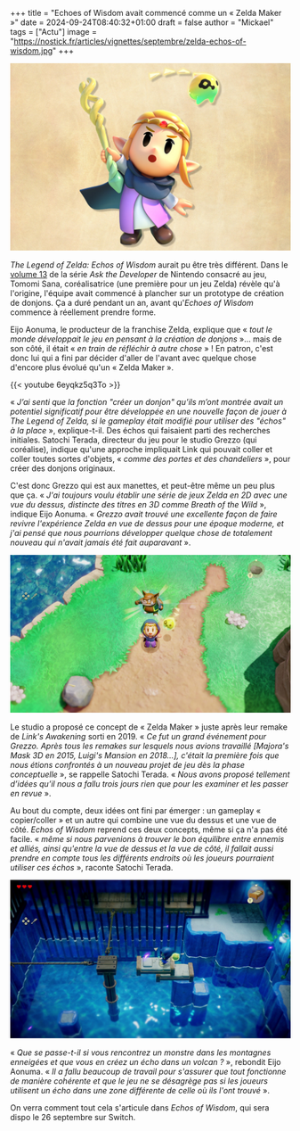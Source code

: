 +++
title = "Echoes of Wisdom avait commencé comme un « Zelda Maker »"
date = 2024-09-24T08:40:32+01:00
draft = false
author = "Mickael"
tags = ["Actu"]
image = "https://nostick.fr/articles/vignettes/septembre/zelda-echos-of-wisdom.jpg"
+++

![The Legend of Zelda: Echos of Wisdom](zelda-echos-of-wisdom.jpg "")

*The Legend of Zelda: Echos of Wisdom* aurait pu être très différent. Dans le [volume 13](https://www.nintendo.com/us/whatsnew/ask-the-developer-vol-13-the-legend-of-zelda-echoes-of-wisdom-part-1/) de la série *Ask the Developer* de Nintendo consacré au jeu, Tomomi Sana, coréalisatrice (une première pour un jeu Zelda) révèle qu'à l'origine, l'équipe avait commencé à plancher sur un prototype de création de donjons. Ça a duré pendant un an, avant qu'*Echoes of Wisdom* commence à réellement prendre forme.

Eijo Aonuma, le producteur de la franchise Zelda, explique que « *tout le monde développait le jeu en pensant à la création de donjons* »… mais de son côté, il était « *en train de réfléchir à autre chose* » ! En patron, c'est donc lui qui a fini par décider d'aller de l'avant avec quelque chose d'encore plus évolué qu'un « Zelda Maker ».

{{< youtube 6eyqkz5q3To >}} 

« *J’ai senti que la fonction "créer un donjon" qu’ils m’ont montrée avait un potentiel significatif pour être développée en une nouvelle façon de jouer à The Legend of Zelda, si le gameplay était modifié pour utiliser des "échos" à la place* », explique-t-il. Des échos qui faisaient parti des recherches initiales. Satochi Terada, directeur du jeu pour le studio Grezzo (qui coréalise), indique qu'une approche impliquait Link qui pouvait coller et coller toutes sortes d'objets, « *comme des portes et des chandeliers* », pour créer des donjons originaux.

C'est donc Grezzo qui est aux manettes, et peut-être même un peu plus que ça. « *J'ai toujours voulu établir une série de jeux Zelda en 2D avec une vue du dessus, distincte des titres en 3D comme Breath of the Wild* », indique Eijo Aonuma. « *Grezzo avait trouvé une excellente façon de faire revivre l'expérience Zelda en vue de dessus pour une époque moderne, et j'ai pensé que nous pourrions développer quelque chose de totalement nouveau qui n'avait jamais été fait auparavant* ».

![The Legend of Zelda: Echos of Wisdom](zelda-echos-of-wisdom-2.jpg "")

Le studio a proposé ce concept de « Zelda Maker » juste après leur remake de *Link's Awakening* sorti en 2019. « *Ce fut un grand événement pour Grezzo. Après tous les remakes sur lesquels nous avions travaillé [Majora's Mask 3D en 2015, Luigi's Mansion en 2018…], c'était la première fois que nous étions confrontés à un nouveau projet de jeu dès la phase conceptuelle* », se rappelle Satochi Terada. « *Nous avons proposé tellement d’idées qu’il nous a fallu trois jours rien que pour les examiner et les passer en revue* ».

Au bout du compte, deux idées ont fini par émerger : un gameplay « copier/coller » et un autre qui combine une vue du dessus et une vue de côté. *Echos of Wisdom* reprend ces deux concepts, même si ça n'a pas été facile. « *même si nous parvenions à trouver le bon équilibre entre ennemis et alliés, ainsi qu'entre la vue de dessus et la vue de côté, il fallait aussi prendre en compte tous les différents endroits où les joueurs pourraient utiliser ces échos* », raconte Satochi Terada.

![The Legend of Zelda: Echos of Wisdom](zelda-echos-of-wisdom-3.jpg "")

« *Que se passe-t-il si vous rencontrez un monstre dans les montagnes enneigées et que vous en créez un écho dans un volcan ?* », rebondit Eijo Aonuma. « *Il a fallu beaucoup de travail pour s'assurer que tout fonctionne de manière cohérente et que le jeu ne se désagrège pas si les joueurs utilisent un écho dans une zone différente de celle où ils l'ont trouvé* ».

On verra comment tout cela s'articule dans *Echos of Wisdom*, qui sera dispo le 26 septembre sur Switch.